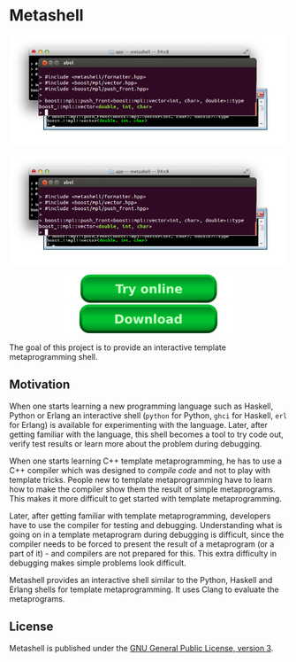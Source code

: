 <h1>Metashell</h1>

[![Build Status](img/metashell.png?branch=master "Build Status")](http://travis-ci.org/sabel83/metashell)

![](img/metashell.png "Metashell")

<p align="center">
  <a href="http://abel.web.elte.hu/shell/metashell">
    <img src="img/try_online.png">
  </a>
  <a href="getting_metashell/installers/#version-200">
    <img src="img/download.png">
  </a>
</p>

The goal of this project is to provide an interactive template metaprogramming
shell.

## Motivation

When one starts learning a new programming language such as Haskell, Python or
Erlang an interactive shell (`python` for Python, `ghci` for Haskell, `erl` for
Erlang) is available for experimenting with the language. Later, after getting
familiar with the language, this shell becomes a tool to try code out, verify
test results or learn more about the problem during debugging.

When one starts learning C++ template metaprogramming, he has to use a C++
compiler which was designed to _compile code_ and not to play with template
tricks. People new to template metaprogramming have to learn how to make the
compiler show them the result of simple metaprograms. This makes it more
difficult to get started with template metaprogramming.

Later, after getting familiar with template metaprogramming, developers have to
use the compiler for testing and debugging. Understanding what is going on in a
template metaprogram during debugging is difficult, since the compiler needs to
be forced to present the result of a metaprogram (or a part of it) - and
compilers are not prepared for this. This extra difficulty in debugging makes
simple problems look difficult.

Metashell provides an interactive shell similar to the Python, Haskell and
Erlang shells for template metaprogramming. It uses Clang to evaluate the
metaprograms.

## License

Metashell is published under the
[GNU General Public License, version 3](http://www.gnu.org/licenses/gpl.html).

<p>&nbsp;</p>

